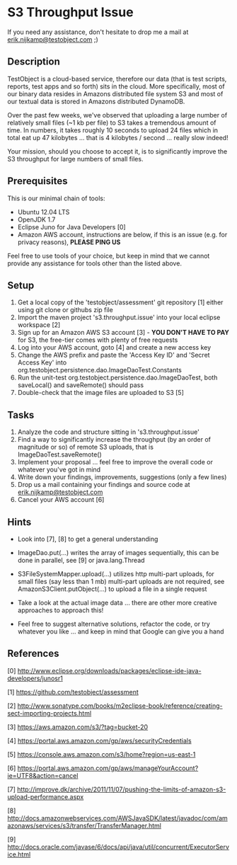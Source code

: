 S3 Throughput Issue
===================

If you need any assistance, don't hesitate to drop me a mail at erik.nijkamp@testobject.com ;)

Description
-----------

TestObject is a cloud-based service, therefore our data (that is test scripts, reports, test apps and so forth) sits in the cloud.
More specifically, most of our binary data resides in Amazons distributed file system S3 and most of our textual data is stored in Amazons distributed DynamoDB.

Over the past few weeks, we've observed that uploading a large number of relatively small files (~1 kb per file) to S3 takes a tremendous amount of time.
In numbers, it takes roughly 10 seconds to upload 24 files which in total eat up 47 kilobytes ... that is 4 kilobytes / second ... really slow indeed!

Your mission, should you choose to accept it, is to significantly improve the S3 throughput for large numbers of small files. 


Prerequisites
-----------

This is our minimal chain of tools:

- Ubuntu 12.04 LTS
- OpenJDK 1.7
- Eclipse Juno for Java Developers [0]
- Amazon AWS account, instructions are below, if this is an issue (e.g. for privacy reasons), **PLEASE PING US**

Feel free to use tools of your choice, but keep in mind that we cannot provide any assistance for tools other than the listed above.

Setup
----

1. Get a local copy of the 'testobject/assessment' git repository [1] either using git clone or githubs zip file
2. Import the maven project 's3.throughput.issue' into your local eclipse workspace [2]
3. Sign up for an Amazon AWS S3 account [3] - **YOU DON'T HAVE TO PAY** for S3, the free-tier comes with plenty of free requests
4. Log into your AWS account, goto [4] and create a new access key
5. Change the AWS prefix and paste the 'Access Key ID' and 'Secret Access Key' into org.testobject.persistence.dao.ImageDaoTest.Constants
6. Run the unit-test org.testobject.persistence.dao.ImageDaoTest, both saveLocal() and saveRemote() should pass
7. Double-check that the image files are uploaded to S3 [5]
 

Tasks
----

1. Analyze the code and structure sitting in 's3.throughput.issue'
2. Find a way to significantly increase the throughput (by an order of magnitude or so) of remote S3 uploads, that is ImageDaoTest.saveRemote()
3. Implement your proposal ... feel free to improve the overall code or whatever you've got in mind
4. Write down your findings, improvements, suggestions (only a few lines)
5. Drop us a mail containing your findings and source code at erik.nijkamp@testobject.com
6. Cancel your AWS account [6]

Hints
----

- Look into [7], [8] to get a general understanding

- ImageDao.put(...) writes the array of images sequentially, this can be done in parallel, see [9] or java.lang.Thread

- S3FileSystemMapper.upload(...) utilizes http multi-part uploads, for small files (say less than 1 mb) multi-part uploads are not required, see AmazonS3Client.putObject(...) to upload a file in a single request

- Take a look at the actual image data ... there are other more creative approaches to approach this!

- Feel free to suggest alternative solutions, refactor the code, or try whatever you like ... and keep in mind that Google can give you a hand


References
-----

[0] http://www.eclipse.org/downloads/packages/eclipse-ide-java-developers/junosr1

[1] https://github.com/testobject/assessment

[2] http://www.sonatype.com/books/m2eclipse-book/reference/creating-sect-importing-projects.html

[3] https://aws.amazon.com/s3/?tag=bucket-20

[4] https://portal.aws.amazon.com/gp/aws/securityCredentials

[5] https://console.aws.amazon.com/s3/home?region=us-east-1

[6] https://portal.aws.amazon.com/gp/aws/manageYourAccount?ie=UTF8&action=cancel

[7] http://improve.dk/archive/2011/11/07/pushing-the-limits-of-amazon-s3-upload-performance.aspx

[8] http://docs.amazonwebservices.com/AWSJavaSDK/latest/javadoc/com/amazonaws/services/s3/transfer/TransferManager.html

[9] http://docs.oracle.com/javase/6/docs/api/java/util/concurrent/ExecutorService.html
